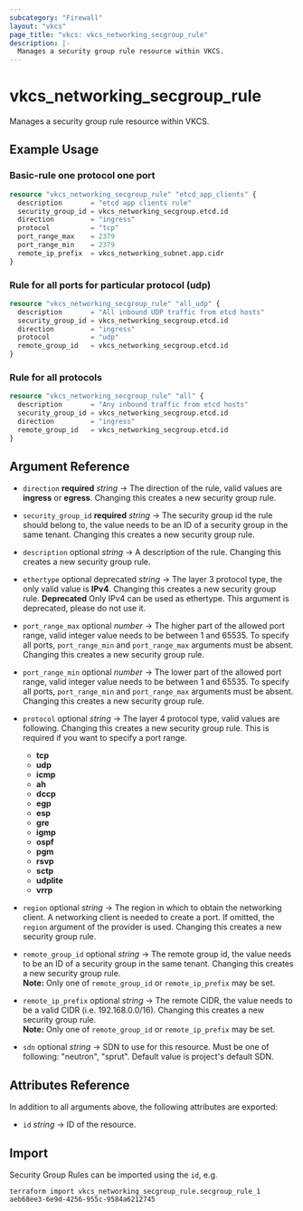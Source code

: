```yaml
---
subcategory: "Firewall"
layout: "vkcs"
page_title: "vkcs: vkcs_networking_secgroup_rule"
description: |-
  Manages a security group rule resource within VKCS.
---
```


# vkcs_networking_secgroup_rule

Manages a security group rule resource within VKCS.

## Example Usage
### Basic-rule one protocol one port
```terraform
resource "vkcs_networking_secgroup_rule" "etcd_app_clients" {
  description       = "etcd app clients rule"
  security_group_id = vkcs_networking_secgroup.etcd.id
  direction         = "ingress"
  protocol          = "tcp"
  port_range_max    = 2379
  port_range_min    = 2379
  remote_ip_prefix  = vkcs_networking_subnet.app.cidr
}
```

### Rule for all ports for particular protocol (udp)
```terraform
resource "vkcs_networking_secgroup_rule" "all_udp" {
  description       = "All inbound UDP traffic from etcd hosts"
  security_group_id = vkcs_networking_secgroup.etcd.id
  direction         = "ingress"
  protocol          = "udp"
  remote_group_id   = vkcs_networking_secgroup.etcd.id
}
```

### Rule for all protocols
```terraform
resource "vkcs_networking_secgroup_rule" "all" {
  description       = "Any inbound traffic from etcd hosts"
  security_group_id = vkcs_networking_secgroup.etcd.id
  direction         = "ingress"
  remote_group_id   = vkcs_networking_secgroup.etcd.id 
}
```

## Argument Reference
- `direction` **required** *string* &rarr;  The direction of the rule, valid values are __ingress__ or __egress__. Changing this creates a new security group rule.

- `security_group_id` **required** *string* &rarr;  The security group id the rule should belong to, the value needs to be an ID of a security group in the same tenant. Changing this creates a new security group rule.

- `description` optional *string* &rarr;  A description of the rule. Changing this creates a new security group rule.

- `ethertype` optional deprecated *string* &rarr;  The layer 3 protocol type, the only valid value is __IPv4__. Changing this creates a new security group rule. **Deprecated** Only IPv4 can be used as ethertype. This argument is deprecated, please do not use it.

- `port_range_max` optional *number* &rarr;  The higher part of the allowed port range, valid integer value needs to be between 1 and 65535. To specify all ports, `port_range_min` and `port_range_max` arguments must be absent. Changing this creates a new security group rule.

- `port_range_min` optional *number* &rarr;  The lower part of the allowed port range, valid integer value needs to be between 1 and 65535. To specify all ports, `port_range_min` and `port_range_max` arguments must be absent. Changing this creates a new security group rule.

- `protocol` optional *string* &rarr;  The layer 4 protocol type, valid values are following. Changing this creates a new security group rule. This is required if you want to specify a port range.
  * __tcp__
  * __udp__
  * __icmp__
  * __ah__
  * __dccp__
  * __egp__
  * __esp__
  * __gre__
  * __igmp__
  * __ospf__
  * __pgm__
  * __rsvp__
  * __sctp__
  * __udplite__
  * __vrrp__

- `region` optional *string* &rarr;  The region in which to obtain the networking client. A networking client is needed to create a port. If omitted, the `region` argument of the provider is used. Changing this creates a new security group rule.

- `remote_group_id` optional *string* &rarr;  The remote group id, the value needs to be an ID of a security group in the same tenant. Changing this creates a new security group rule. <br>**Note:** Only one of `remote_group_id` or `remote_ip_prefix` may be set.

- `remote_ip_prefix` optional *string* &rarr;  The remote CIDR, the value needs to be a valid CIDR (i.e. 192.168.0.0/16). Changing this creates a new security group rule. <br>**Note:** Only one of `remote_group_id` or `remote_ip_prefix` may be set.

- `sdn` optional *string* &rarr;  SDN to use for this resource. Must be one of following: "neutron", "sprut". Default value is project's default SDN.


## Attributes Reference
In addition to all arguments above, the following attributes are exported:
- `id` *string* &rarr;  ID of the resource.



## Import

Security Group Rules can be imported using the `id`, e.g.

```shell
terraform import vkcs_networking_secgroup_rule.secgroup_rule_1 aeb68ee3-6e9d-4256-955c-9584a6212745
```
